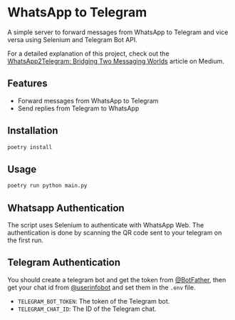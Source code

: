# WhatsApp to Telegram

A simple server to forward messages from WhatsApp to Telegram and vice versa using Selenium and Telegram Bot API.

For a detailed explanation of this project, check out the [WhatsApp2Telegram: Bridging Two Messaging Worlds](https://medium.com/@mgrin/whatsapp2telegram-8ebfb3114904) article on Medium.

## Features

- Forward messages from WhatsApp to Telegram
- Send replies from Telegram to WhatsApp

## Installation

```bash
poetry install
```

## Usage

```bash
poetry run python main.py
```

## Whatsapp Authentication

The script uses Selenium to authenticate with WhatsApp Web. The authentication is done by scanning the QR code sent to your telegram on the first run.

## Telegram Authentication

You should create a telegram bot and get the token from [@BotFather](https://t.me/botfather), then get your chat id from [@userinfobot](https://t.me/userinfobot) and set them in the `.env` file.

- `TELEGRAM_BOT_TOKEN`: The token of the Telegram bot.
- `TELEGRAM_CHAT_ID`: The ID of the Telegram chat.
